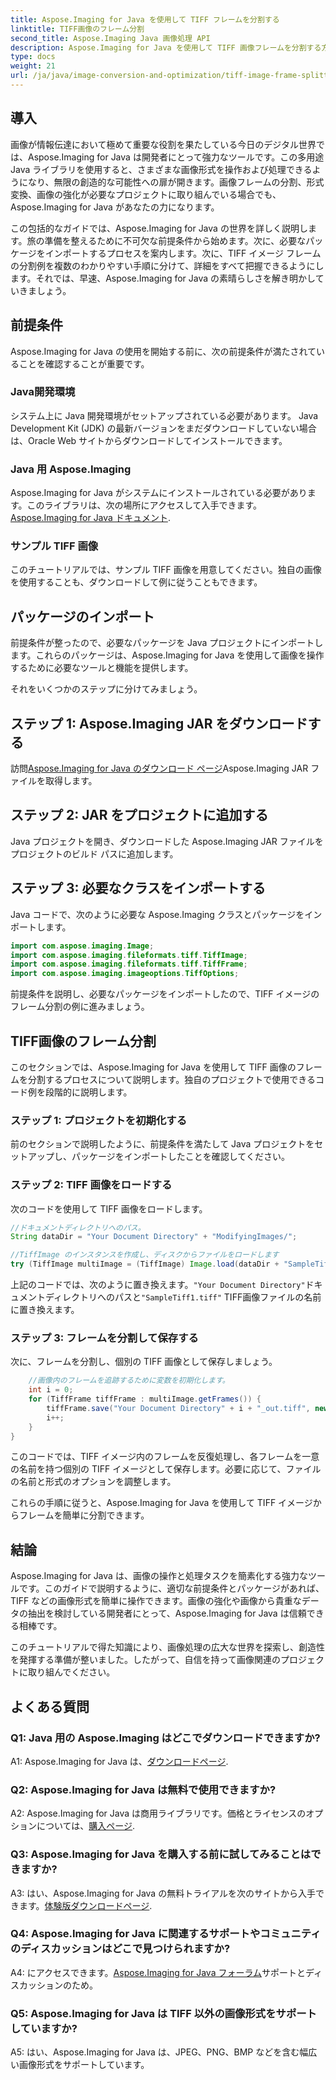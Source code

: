 ```yaml
---
title: Aspose.Imaging for Java を使用して TIFF フレームを分割する
linktitle: TIFF画像のフレーム分割
second_title: Aspose.Imaging Java 画像処理 API
description: Aspose.Imaging for Java を使用して TIFF 画像フレームを分割する方法を学習します。開発者向けの前提条件、コード例、FAQ を含むステップバイステップのガイド。
type: docs
weight: 21
url: /ja/java/image-conversion-and-optimization/tiff-image-frame-splitting/
---
```

## 導入

画像が情報伝達において極めて重要な役割を果たしている今日のデジタル世界では、Aspose.Imaging for Java は開発者にとって強力なツールです。この多用途 Java ライブラリを使用すると、さまざまな画像形式を操作および処理できるようになり、無限の創造的な可能性への扉が開きます。画像フレームの分割、形式変換、画像の強化が必要なプロジェクトに取り組んでいる場合でも、Aspose.Imaging for Java があなたの力になります。

この包括的なガイドでは、Aspose.Imaging for Java の世界を詳しく説明します。旅の準備を整えるために不可欠な前提条件から始めます。次に、必要なパッケージをインポートするプロセスを案内します。次に、TIFF イメージ フレームの分割例を複数のわかりやすい手順に分けて、詳細をすべて把握できるようにします。それでは、早速、Aspose.Imaging for Java の素晴らしさを解き明かしていきましょう。

## 前提条件

Aspose.Imaging for Java の使用を開始する前に、次の前提条件が満たされていることを確認することが重要です。

### Java開発環境
システム上に Java 開発環境がセットアップされている必要があります。 Java Development Kit (JDK) の最新バージョンをまだダウンロードしていない場合は、Oracle Web サイトからダウンロードしてインストールできます。

### Java 用 Aspose.Imaging
 Aspose.Imaging for Java がシステムにインストールされている必要があります。このライブラリは、次の場所にアクセスして入手できます。[Aspose.Imaging for Java ドキュメント](https://reference.aspose.com/imaging/java/).

### サンプル TIFF 画像
このチュートリアルでは、サンプル TIFF 画像を用意してください。独自の画像を使用することも、ダウンロードして例に従うこともできます。

## パッケージのインポート

前提条件が整ったので、必要なパッケージを Java プロジェクトにインポートします。これらのパッケージは、Aspose.Imaging for Java を使用して画像を操作するために必要なツールと機能を提供します。

それをいくつかのステップに分けてみましょう。

## ステップ 1: Aspose.Imaging JAR をダウンロードする

訪問[Aspose.Imaging for Java のダウンロード ページ](https://releases.aspose.com/imaging/java/)Aspose.Imaging JAR ファイルを取得します。

## ステップ 2: JAR をプロジェクトに追加する

Java プロジェクトを開き、ダウンロードした Aspose.Imaging JAR ファイルをプロジェクトのビルド パスに追加します。

## ステップ 3: 必要なクラスをインポートする

Java コードで、次のように必要な Aspose.Imaging クラスとパッケージをインポートします。

```java
import com.aspose.imaging.Image;
import com.aspose.imaging.fileformats.tiff.TiffImage;
import com.aspose.imaging.fileformats.tiff.TiffFrame;
import com.aspose.imaging.imageoptions.TiffOptions;
```

前提条件を説明し、必要なパッケージをインポートしたので、TIFF イメージのフレーム分割の例に進みましょう。

## TIFF画像のフレーム分割

このセクションでは、Aspose.Imaging for Java を使用して TIFF 画像のフレームを分割するプロセスについて説明します。独自のプロジェクトで使用できるコード例を段階的に説明します。

### ステップ 1: プロジェクトを初期化する
前のセクションで説明したように、前提条件を満たして Java プロジェクトをセットアップし、パッケージをインポートしたことを確認してください。

### ステップ 2: TIFF 画像をロードする
次のコードを使用して TIFF 画像をロードします。

```java
//ドキュメントディレクトリへのパス。
String dataDir = "Your Document Directory" + "ModifyingImages/";

//TiffImage のインスタンスを作成し、ディスクからファイルをロードします
try (TiffImage multiImage = (TiffImage) Image.load(dataDir + "SampleTiff1.tiff")) {
```

上記のコードでは、次のように置き換えます。`"Your Document Directory"`ドキュメントディレクトリへのパスと`"SampleTiff1.tiff"` TIFF画像ファイルの名前に置き換えます。

### ステップ 3: フレームを分割して保存する
次に、フレームを分割し、個別の TIFF 画像として保存しましょう。

```java
    //画像内のフレームを追跡するために変数を初期化します。
    int i = 0;
    for (TiffFrame tiffFrame : multiImage.getFrames()) {
        tiffFrame.save("Your Document Directory" + i + "_out.tiff", new TiffOptions(TiffExpectedFormat.TiffJpegRgb));
        i++;
    }
}
```

このコードでは、TIFF イメージ内のフレームを反復処理し、各フレームを一意の名前を持つ個別の TIFF イメージとして保存します。必要に応じて、ファイルの名前と形式のオプションを調整します。

これらの手順に従うと、Aspose.Imaging for Java を使用して TIFF イメージからフレームを簡単に分割できます。

## 結論

Aspose.Imaging for Java は、画像の操作と処理タスクを簡素化する強力なツールです。このガイドで説明するように、適切な前提条件とパッケージがあれば、TIFF などの画像形式を簡単に操作できます。画像の強化や画像から貴重なデータの抽出を検討している開発者にとって、Aspose.Imaging for Java は信頼できる相棒です。

このチュートリアルで得た知識により、画像処理の広大な世界を探索し、創造性を発揮する準備が整いました。したがって、自信を持って画像関連のプロジェクトに取り組んでください。

## よくある質問

### Q1: Java 用の Aspose.Imaging はどこでダウンロードできますか?

 A1: Aspose.Imaging for Java は、[ダウンロードページ](https://releases.aspose.com/imaging/java/).

### Q2: Aspose.Imaging for Java は無料で使用できますか?

 A2: Aspose.Imaging for Java は商用ライブラリです。価格とライセンスのオプションについては、[購入ページ](https://purchase.aspose.com/buy).

### Q3: Aspose.Imaging for Java を購入する前に試してみることはできますか?

 A3: はい、Aspose.Imaging for Java の無料トライアルを次のサイトから入手できます。[体験版ダウンロードページ](https://releases.aspose.com/).

### Q4: Aspose.Imaging for Java に関連するサポートやコミュニティのディスカッションはどこで見つけられますか?

 A4: にアクセスできます。[Aspose.Imaging for Java フォーラム](https://forum.aspose.com/)サポートとディスカッションのため。

### Q5: Aspose.Imaging for Java は TIFF 以外の画像形式をサポートしていますか?

A5: はい、Aspose.Imaging for Java は、JPEG、PNG、BMP などを含む幅広い画像形式をサポートしています。